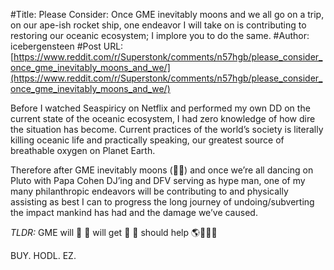 #Title: Please Consider: Once GME inevitably moons and we all go on a trip, on our ape-ish rocket ship, one endeavor I will take on is contributing to restoring our oceanic ecosystem; I implore you to do the same.
#Author: icebergensteen
#Post URL: [https://www.reddit.com/r/Superstonk/comments/n57hgb/please_consider_once_gme_inevitably_moons_and_we/](https://www.reddit.com/r/Superstonk/comments/n57hgb/please_consider_once_gme_inevitably_moons_and_we/)


Before I watched Seaspiricy on Netflix and performed my own DD on the current state of the oceanic ecosystem, I had zero knowledge of how dire the situation has become.  Current practices of the world’s society is literally killing oceanic life and practically speaking, our greatest source of breathable oxygen on Planet Earth. 

Therefore after GME inevitably moons (🚀🚀) and once we’re all dancing on Pluto with Papa Cohen DJ’ing and DFV serving as hype man, one of my many philanthropic endeavors will be contributing to and physically assisting as best I can to progress the long journey of undoing/subverting the impact mankind has had and the damage we’ve caused. 

*TLDR:*
GME will 🚀
🦍 will get 🍗
🦍 should help 🌎🐋🐬🐢

BUY. HODL. EZ.